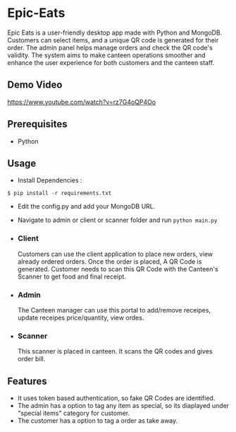 # Epic-Eats
Epic Eats is a user-friendly desktop app made with Python and MongoDB. Customers can select items, and a unique QR code is generated for their order. The admin panel helps manage orders and check the QR code's validity. The system aims to make canteen operations smoother and enhance the user experience for both customers and the canteen staff.

## Demo Video
https://www.youtube.com/watch?v=rz7G4oQP4Oo

## Prerequisites
- Python 

## Usage

- Install Dependencies :
```
$ pip install -r requirements.txt
```
- Edit the config.py and add your MongoDB URL.
- Navigate to admin or client or scanner folder and run `python main.py`



- ### Client
    Customers can use the client application to place new orders, view already ordered orders. Once the order is placed, A QR Code is generated. Customer needs to scan this QR Code with the Canteen's Scanner to get food and final receipt. 

- ### Admin
    The Canteen manager can use this portal to add/remove receipes, update receipes price/quantity, view ordes.
  
- ### Scanner
    This scanner is placed in canteen. It scans the QR codes and gives order bill.

## Features
- It uses token based authentication, so fake QR Codes are identified. 
- The admin has a option to tag any item as special, so its diaplayed under "special items" category for customer.
- The customer has a option to tag a order as take away.
